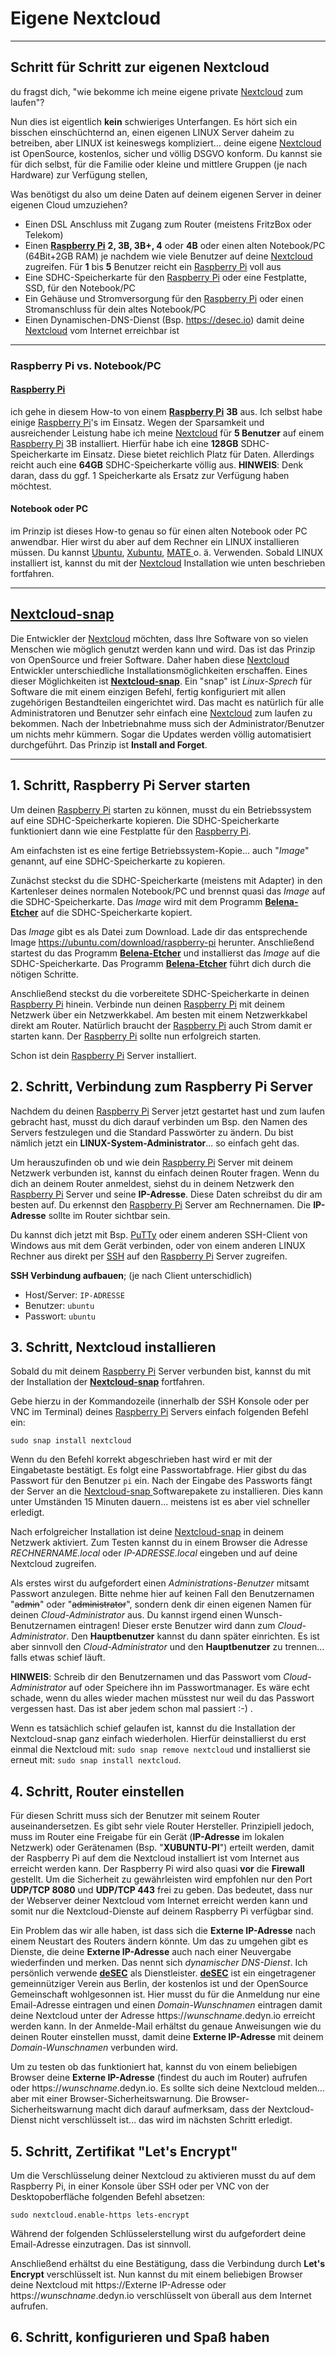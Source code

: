 # Eigene Nextcloud

---

## Schritt für Schritt zur eigenen Nextcloud

du fragst dich, "wie bekomme ich meine eigene private [Nextcloud](https://nextcloud.com/athome) zum laufen"?

Nun dies ist eigentlich **kein** schwieriges Unterfangen. Es hört sich ein bisschen einschüchternd an, einen eigenen LINUX Server daheim zu betreiben, aber LINUX ist keineswegs kompliziert... deine eigene [Nextcloud](https://nextcloud.com/athome) ist OpenSource, kostenlos, sicher und völlig DSGVO konform. Du kannst sie für dich selbst, für die Familie oder kleine und mittlere Gruppen (je nach Hardware) zur Verfügung stellen,

Was benötigst du also um deine Daten auf deinem eigenen Server in deiner eigenen Cloud umzuziehen?

* Einen DSL Anschluss mit Zugang zum Router (meistens FritzBox oder Telekom)
* Einen [**Raspberry Pi**](https://www.raspberrypi.org) **2, 3B, 3B+, 4** oder **4B** oder einen alten Notebook/PC (64Bit+2GB RAM) je nachdem wie viele Benutzer auf deine [Nextcloud](https://nextcloud.com/athome) zugreifen. Für **1** bis **5** Benutzer reicht ein [Raspberry Pi](https://www.raspberrypi.org) voll aus
* Eine SDHC-Speicherkarte für den [Raspberry Pi](https://www.raspberrypi.org) oder eine Festplatte, SSD, für den Notebook/PC
* Ein Gehäuse und Stromversorgung für den [Raspberry Pi](https://www.raspberrypi.org) oder einen Stromanschluss für dein altes Notebook/PC
* Einen Dynamischen-DNS-Dienst (Bsp. <https://desec.io>) damit deine [Nextcloud](https://nextcloud.com/athome) vom Internet erreichbar ist

---

### Raspberry Pi vs. Notebook/PC

#### [**Raspberry Pi**](https://www.raspberrypi.org)

ich gehe in diesem How-to von einem [**Raspberry Pi**](https://www.raspberrypi.org) **3B** aus. Ich selbst habe einige [Raspberry Pi](https://www.raspberrypi.org)'s im Einsatz. Wegen der Sparsamkeit und ausreichender Leistung habe ich meine [Nextcloud](https://nextcloud.com/athome) für **5 Benutzer** auf einem [Raspberry Pi](https://www.raspberrypi.org) 3B installiert. Hierfür habe ich eine **128GB** SDHC-Speicherkarte im Einsatz. Diese bietet reichlich Platz für Daten. Allerdings reicht auch eine **64GB** SDHC-Speicherkarte völlig aus. **HINWEIS**: Denk daran, dass du ggf. 1 Speicherkarte als Ersatz zur Verfügung haben möchtest.

#### Notebook oder PC

im Prinzip ist dieses How-to genau so für einen alten Notebook oder PC anwendbar. Hier wirst du aber auf dem Rechner ein LINUX installieren müssen. Du kannst [Ubuntu](https://ftp.halifax.rwth-aachen.de/ubuntu-releases/18.04/ubuntu-18.04.4-desktop-amd64.iso), [Xubuntu](http://cdimage.ubuntu.com/xubuntu/releases/18.04/release/xubuntu-18.04.4-desktop-amd64.iso), [MATE ](http://cdimage.ubuntu.com/ubuntu-mate/releases/18.04/release/ubuntu-mate-18.04.4-desktop-amd64.iso)o. ä. Verwenden. Sobald LINUX installiert ist, kannst du mit der [Nextcloud](https://nextcloud.com/athome) Installation wie unten beschrieben fortfahren.

---

## [Nextcloud-snap](https://snapcraft.io/nextcloud)

Die Entwickler der [Nextcloud](https://nextcloud.com/athome) möchten, dass Ihre Software von so vielen Menschen wie möglich genutzt werden kann und wird. Das ist das Prinzip von OpenSource und freier Software. Daher haben diese [Nextcloud](https://nextcloud.com/athome) Entwickler unterschiedliche Installationsmöglichkeiten erschaffen. Eines dieser Möglichkeiten ist [**Nextcloud-snap**](https://snapcraft.io/nextcloud). Ein "snap" ist *Linux-Sprech* für Software die mit einem einzigen Befehl, fertig konfiguriert mit allen zugehörigen Bestandteilen eingerichtet wird. Das macht es natürlich für alle Administratoren und Benutzer sehr einfach eine [Nextcloud](https://nextcloud.com/athome) zum laufen zu bekommen. Nach der Inbetriebnahme muss sich der Administrator/Benutzer um nichts mehr kümmern. Sogar die Updates werden völlig automatisiert durchgeführt. Das Prinzip ist **Install and Forget**.

---

## 1\. Schritt, Raspberry Pi Server starten

Um deinen [Raspberry Pi](https://www.raspberrypi.org) starten zu können, musst du ein Betriebssystem auf eine SDHC-Speicherkarte kopieren. Die SDHC-Speicherkarte funktioniert dann wie eine Festplatte für den [Raspberry Pi](https://www.raspberrypi.org).

Am einfachsten ist es eine fertige Betriebssystem-Kopie... auch "*Image*" genannt, auf eine SDHC-Speicherkarte zu kopieren.

Zunächst steckst du die SDHC-Speicherkarte (meistens mit Adapter) in den Kartenleser deines normalen Notebook/PC und brennst quasi das *Image* auf die SDHC-Speicherkarte. Das *Image* wird mit dem Programm [**Belena-Etcher**](https://www.balena.io/etcher/) auf die SDHC-Speicherkarte kopiert.

Das *Image* gibt es als Datei zum Download. Lade dir das entsprechende Image https://ubuntu.com/download/raspberry-pi herunter. Anschließend startest du das Programm [**Belena-Etcher**](https://www.balena.io/etcher/) und installierst das *Image* auf die SDHC-Speicherkarte. Das Programm [**Belena-Etcher**](https://www.balena.io/etcher/) führt dich durch die nötigen Schritte.

Anschließend steckst du die vorbereitete SDHC-Speicherkarte in deinen [Raspberry Pi](https://www.raspberrypi.org) hinein. Verbinde nun deinen [Raspberry Pi](https://www.raspberrypi.org) mit deinem Netzwerk über ein Netzwerkkabel. Am besten mit einem Netzwerkkabel direkt am Router. Natürlich braucht der [Raspberry Pi](https://www.raspberrypi.org) auch Strom damit er starten kann. Der [Raspberry Pi](https://www.raspberrypi.org) sollte nun erfolgreich starten.

Schon ist dein [Raspberry Pi](https://www.raspberrypi.org) Server installiert.

## 2\. Schritt, Verbindung zum Raspberry Pi Server

Nachdem du deinen [Raspberry Pi](https://www.raspberrypi.org) Server jetzt gestartet hast und zum laufen gebracht hast, musst du dich darauf verbinden um Bsp. den Namen des Servers festzulegen und die Standard Passwörter zu ändern. Du bist nämlich jetzt ein **LINUX-System-Administrator**... so einfach geht das.

Um herauszufinden ob und wie dein [Raspberry Pi](https://www.raspberrypi.org) Server mit deinem Netzwerk verbunden ist, kannst du einfach deinen Router fragen. Wenn du dich an deinem Router anmeldest, siehst du in deinem Netzwerk den [Raspberry Pi](https://www.raspberrypi.org) Server und seine **IP-Adresse**. Diese Daten schreibst du dir am besten auf. Du erkennst den [Raspberry Pi](https://www.raspberrypi.org) Server am Rechnernamen. Die **IP-Adresse** sollte im Router sichtbar sein.

Du kannst dich jetzt mit Bsp. [PuTTy](https://www.chiark.greenend.org.uk/~sgtatham/putty/latest.html) oder einem anderen SSH-Client von Windows aus mit dem Gerät verbinden, oder von einem anderen LINUX Rechner aus direkt per [SSH](https://wiki.ubuntuusers.de/SSH/) auf den [Raspberry Pi](https://www.raspberrypi.org) Server zugreifen.

**SSH Verbindung aufbauen**; (je nach Client unterschidlich)

* Host/Server: `IP-ADRESSE`
* Benutzer: `ubuntu`
* Passwort: `ubuntu`

## 3\. Schritt, Nextcloud installieren

Sobald du mit deinem [Raspberry Pi](https://www.raspberrypi.org) Server verbunden bist, kannst du mit der Installation der [**Nextcloud-snap**](https://snapcraft.io/nextcloud) fortfahren.

Gebe hierzu in der Kommandozeile (innerhalb der SSH Konsole oder per VNC im Terminal) deines [Raspberry Pi](https://www.raspberrypi.org) Servers einfach folgenden Befehl ein:

```
sudo snap install nextcloud
```

Wenn du den Befehl korrekt abgeschrieben hast wird er mit der Eingabetaste bestätigt. Es folgt eine Passwortabfrage. Hier gibst du das Passwort für den Benutzer `pi` ein. Nach der Eingabe des Passworts fängt der Server an die [Nextcloud-snap ](https://snapcraft.io/nextcloud)Softwarepakete zu installieren. Dies kann unter Umständen 15 Minuten dauern... meistens ist es aber viel schneller erledigt.

Nach erfolgreicher Installation ist deine [Nextcloud-snap](https://snapcraft.io/nextcloud) in deinem Netzwerk aktiviert. Zum Testen kannst du in einem Browser die Adresse *RECHNERNAME.local* oder *IP-ADRESSE.local* eingeben und auf deine Nextcloud zugreifen.

Als erstes wirst du aufgefordert einen *Administrations-Benutzer* mitsamt Passwort anzulegen. Bitte nehme hier auf keinen Fall den Benutzernamen "~~admin~~" oder "~~administrator~~", sondern denk dir einen eigenen Namen für deinen *Cloud-Administrator* aus. Du kannst irgend einen Wunsch-Benutzernamen eintragen! Dieser erste Benutzer wird dann zum *Cloud-Administrator*. Den **Hauptbenutzer** kannst du dann später einrichten. Es ist aber sinnvoll den *Cloud-Administrator* und den **Hauptbenutzer** zu trennen... falls etwas schief läuft.

**HINWEIS**: Schreib dir den Benutzernamen und das Passwort vom *Cloud-Administrator* auf oder Speichere ihn im Passwortmanager. Es wäre echt schade, wenn du alles wieder machen müsstest nur weil du das Passwort vergessen hast. Das ist aber jedem schon mal passiert :-) .

Wenn es tatsächlich schief gelaufen ist, kannst du die Installation der Nextcloud-snap ganz einfach wiederholen. Hierfür deinstallierst du erst einmal die Nextcloud mit: `sudo snap remove nextcloud` und installierst sie erneut mit: `sudo snap install nextcloud`.

## 4\. Schritt, Router einstellen

Für diesen Schritt muss sich der Benutzer mit seinem Router auseinandersetzen. Es gibt sehr viele Router Hersteller. Prinzipiell jedoch, muss im Router eine Freigabe für ein Gerät (**IP-Adresse** im lokalen Netzwerk) oder Gerätenamen (Bsp. "**XUBUNTU-PI**") erteilt werden, damit der Raspberry Pi auf dem die Nextcloud installiert ist vom Internet aus erreicht werden kann. Der Raspberry Pi wird also quasi **vor** die **Firewall** gestellt. Um die Sicherheit zu gewährleisten wird empfohlen nur den Port **UDP/TCP 8080** und **UDP/TCP 443** frei zu geben. Das bedeutet, dass nur der Webserver deiner Nextcloud vom Internet erreicht werden kann und somit nur die Nextcloud-Dienste auf deinem Raspberry Pi verfügbar sind.

Ein Problem das wir alle haben, ist dass sich die **Externe IP-Adresse** nach einem Neustart des Routers ändern könnte. Um das zu umgehen gibt es Dienste, die deine **Externe IP-Adresse** auch nach einer Neuvergabe wiederfinden und merken. Das nennt sich *dynamischer DNS-Dienst*. Ich persönlich verwende [**deSEC**](https://desec.io) als Dienstleister. [**deSEC**](https://desec.io) ist ein eingetragener gemeinnütziger Verein aus Berlin, der kostenlos ist und der OpenSource Gemeinschaft wohlgesonnen ist. Hier musst du für die Anmeldung nur eine Email-Adresse eintragen und einen *Domain-Wunschnamen* eintragen damit deine Nextcloud unter der Adresse https://*wunschname*.dedyn.io erreicht werden kann. In der Anmelde-Mail erhältst du genaue Anweisungen wie du deinen Router einstellen musst, damit deine **Externe IP-Adresse** mit deinem *Domain-Wunschnamen* verbunden wird.

Um zu testen ob das funktioniert hat, kannst du von einem beliebigen Browser deine **Externe IP-Adresse** (findest du auch im Router) aufrufen oder https://*wunschname*.dedyn.io. Es sollte sich deine Nextcloud melden... aber mit einer Browser-Sicherheitswarnung. Die Browser-Sicherheitswarnung macht dich darauf aufmerksam, dass der Nextcloud-Dienst nicht verschlüsselt ist... das wird im nächsten Schritt erledigt.

## 5\. Schritt, Zertifikat "Let's Encrypt"

Um die Verschlüsselung deiner Nextcloud zu aktivieren musst du auf dem Raspberry Pi, in einer Konsole über SSH oder per VNC von der Desktopoberfläche folgenden Befehl absetzen:

```
sudo nextcloud.enable-https lets-encrypt
```

Während der folgenden Schlüsselerstellung wirst du aufgefordert deine Email-Adresse einzutragen. Das ist sinnvoll.

Anschließend erhältst du eine Bestätigung, dass die Verbindung durch **Let's Encrypt** verschlüsselt ist. Nun kannst du mit einem beliebigen Browser deine Nextcloud mit https://Externe IP-Adresse oder https://*wunschname*.dedyn.io verschlüsselt von überall aus dem Internet aufrufen.

## 6\. Schritt, konfigurieren und Spaß haben
